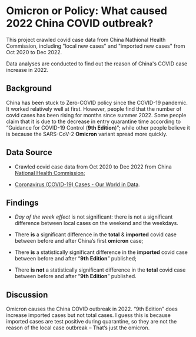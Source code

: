 # Omicron or Policy: What caused 2022 China COVID outbreak?

This project crawled covid case data from China Nathional Health Commission, including "local new cases" and "imported new cases" from Oct 2020 to Dec 2022.

Data analyses are conducted to find out the reason of China's COVID case increase in 2022.

## Background

China has been stuck to Zero-COVID policy since the COVID-19 pandemic. 
It worked relatively well at first. 
However, people find that the number of covid cases has been rising for months since summer 2022. 
Some people claim that it is due to the decrease in entry quarantine time according to “Guidance for COVID-19 Control (**9th Edition**)”; 
while other people believe it is because the SARS-CoV-2 **Omicron** variant spread more quickly. 

## Data Source

* Crawled covid case data from Oct 2020 to Dec 2022 
from China [National Health Commission](http://www.nhc.gov.cn/xcs/yqtb/list_gzbd.shtml);

* [Coronavirus (COVID-19) Cases - Our World in Data](https://ourworldindata.org/covid-cases).

## Findings

* *Day of the week effect* is not significant: there is not a significant difference between local cases on the weekend and the weekdays.

* There **is** a significant difference in the **total** & **imported** covid case between before and after China’s first **omicron** case;

* There **is** a statistically significant difference in the **imported** covid case between before and after “**9th Edition**” published;

* There **is not** a statistically significant difference in the **total** covid case between before and after “**9th Edition**” published.

## Discussion

Omicron causes the China COVID outbreak in 2022. 
“9th Edition” does increase imported cases but not total cases.
I guess this is because imported cases are test positive during quarantine,
so they are not the reason of the local case outbreak
– That’s just the omicron.


